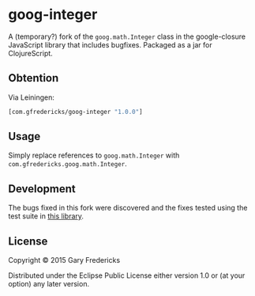 # goog-integer

A (temporary?) fork of the `goog.math.Integer` class in the
google-closure JavaScript library that includes bugfixes. Packaged as
a jar for ClojureScript.

## Obtention

Via Leiningen:

``` clojure
[com.gfredericks/goog-integer "1.0.0"]
```

## Usage

Simply replace references to `goog.math.Integer` with
`com.gfredericks.goog.math.Integer`.

## Development

The bugs fixed in this fork were discovered and the fixes tested using
the test suite in
[this library](https://github.com/gfredericks/exact).

## License

Copyright © 2015 Gary Fredericks

Distributed under the Eclipse Public License either version 1.0 or (at
your option) any later version.
